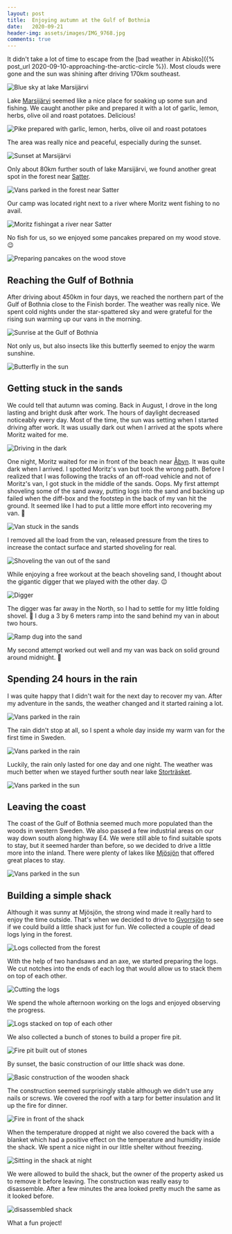 ```yaml
---
layout: post
title:  Enjoying autumn at the Gulf of Bothnia
date:   2020-09-21
header-img: assets/images/IMG_9768.jpg
comments: true
---
```


It didn't take a lot of time to escape from the [bad weather in Abisko]({% post_url 2020-09-10-approaching-the-arctic-circle %}). Most clouds were gone and the sun was shining after driving 170km southeast.

![Blue sky at lake Marsijärvi](/assets/images/IMG_9756.jpg)

Lake [Marsijärvi](https://www.google.com/maps/place/Marsij%C3%A4rvi/) seemed like a nice place for soaking up some sun and fishing. We caught another pike and prepared it with a lot of garlic, lemon, herbs, olive oil and roast potatoes. Delicious!

![Pike prepared with garlic, lemon, herbs, olive oil and roast potatoes](/assets/images/IMG_9777.jpg)

The area was really nice and peaceful, especially during the sunset.

![Sunset at Marsijärvi](/assets/images/IMG_9768.jpg)

Only about 80km further south of lake Marsijärvi, we found another great spot in the forest near [Satter](https://www.google.com/maps/place/980+41+Satter,+Sweden/).

![Vans parked in the forest near Satter](/assets/images/IMG_9805.jpg)

Our camp was located right next to a river where Moritz went fishing to no avail.

![Moritz fishingat a river near Satter](/assets/images/IMG_9803.jpg)

No fish for us, so we enjoyed some pancakes prepared on my wood stove. :wink:

![Preparing pancakes on the wood stove](/assets/images/IMG_9823.jpg)

## Reaching the Gulf of Bothnia

After driving about 450km in four days, we reached the northern part of the Gulf of Bothnia close to the Finish border. The weather was really nice. We spent cold nights under the star-spattered sky and were grateful for the rising sun warming up our vans in the morning.

![Sunrise at the Gulf of Bothnia](/assets/images/IMG_9870.jpg)

Not only us, but also insects like this butterfly seemed to enjoy the warm sunshine.

![Butterfly in the sun](/assets/images/IMG_9857.jpg)

## Getting stuck in the sands

We could tell that autumn was coming. Back in August, I drove in the long lasting and bright dusk after work. The hours of daylight decreased noticeably every day. Most of the time, the sun was setting when I started driving after work. It was usually dark out when I arrived at the spots where Moritz waited for me.

![Driving in the dark](/assets/images/IMG_9890.jpg)

One night, Moritz waited for me in front of the beach near [Åbyn](https://www.google.com/maps/place/930+47+%C3%85byn,+Sweden/). It was quite dark when I arrived. I spotted Moritz's van but took the wrong path. Before I realized that I was following the tracks of an off-road vehicle and not of Moritz's van, I got stuck in the middle of the sands. Oops. My first attempt shoveling some of the sand away, putting logs into the sand and backing up failed when the diff-box and the footstep in the back of my van hit the ground. It seemed like I had to put a little more effort into recovering my van. :thinking:

![Van stuck in the sands](/assets/images/IMG_9897_2.jpg)

I removed all the load from the van, released pressure from the tires to increase the contact surface and started shoveling for real.

![Shoveling the van out of the sand](/assets/images/IMG_9900.jpg)

While enjoying a free workout at the beach shoveling sand, I thought about the gigantic digger that we played with the other day.  :wink:

![Digger](/assets/images/IMG_9878.jpg)

The digger was far away in the North, so I had to settle for my little folding shovel. :muscle: I dug a 3 by 6 meters ramp into the sand behind my van in about two hours.

![Ramp dug into the sand](/assets/images/IMG_9899.jpg)

My second attempt worked out well and my van was back on solid ground around midnight. :tada:

## Spending 24 hours in the rain

I was quite happy that I didn't wait for the next day to recover my van. After my adventure in the sands, the weather changed and it started raining a lot.

![Vans parked in the rain](/assets/images/IMG_9919.jpg)

The rain didn't stop at all, so I spent a whole day inside my warm van for the first time in Sweden.

![Vans parked in the rain](/assets/images/IMG_9910.jpg)

Luckily, the rain only lasted for one day and one night. The weather was much better when we stayed further south near lake [Storträsket](https://www.google.com/maps/place/Stortr%C3%A4sket/).

![Vans parked in the sun](/assets/images/IMG_9923.jpg)

## Leaving the coast

The coast of the Gulf of Bothnia seemed much more populated than the woods in western Sweden. We also passed a few industrial areas on our way down south along highway E4. We were still able to find suitable spots to stay, but it seemed harder than before, so we decided to drive a little more into the inland. There were plenty of lakes like [Mjösjön](https://www.google.com/maps/place/Mj%C3%B6sj%C3%B6n/) that offered great places to stay.

![Vans parked in the sun](/assets/images/IMG_9938.jpg)

## Building a simple shack

Although it was sunny at Mjösjön, the strong wind made it really hard to enjoy the time outside. That's when we decided to drive to [Gvorrsjön](https://www.google.com/maps/place/Gvorrsj%C3%B6n/) to see if we could build a little shack just for fun. We collected a couple of dead logs lying in the forest.

![Logs collected from the forest](/assets/images/IMG_9946.jpg)

With the help of two handsaws and an axe, we started preparing the logs. We cut notches into the ends of each log that would allow us to stack them on top of each other.

![Cutting the logs](/assets/images/IMG_9950.jpg)

We spend the whole afternoon working on the logs and enjoyed observing the progress.

![Logs stacked on top of each other](/assets/images/IMG_9961.jpg)

We also collected a bunch of stones to build a proper fire pit.

![Fire pit built out of stones](/assets/images/IMG_9962.jpg)

By sunset, the basic construction of our little shack was done.

![Basic construction of the wooden shack](/assets/images/IMG_9970.jpg)

The construction seemed surprisingly stable although we didn't use any nails or screws. We covered the roof with a tarp for better insulation and lit up the fire for dinner.

![Fire in front of the shack](/assets/images/IMG_9973.jpg)

When the temperature dropped at night we also covered the back with a blanket which had a positive effect on the temperature and humidity inside the shack. We spent a nice night in our little shelter without freezing.

![Sitting in the shack at night](/assets/images/IMG_9977.jpg)

We were allowed to build the shack, but the owner of the property asked us to remove it before leaving. The construction was really easy to disassemble. After a few minutes the area looked pretty much the same as it looked before.

![disassembled shack](/assets/images/IMG_9980.jpg)

What a fun project!
